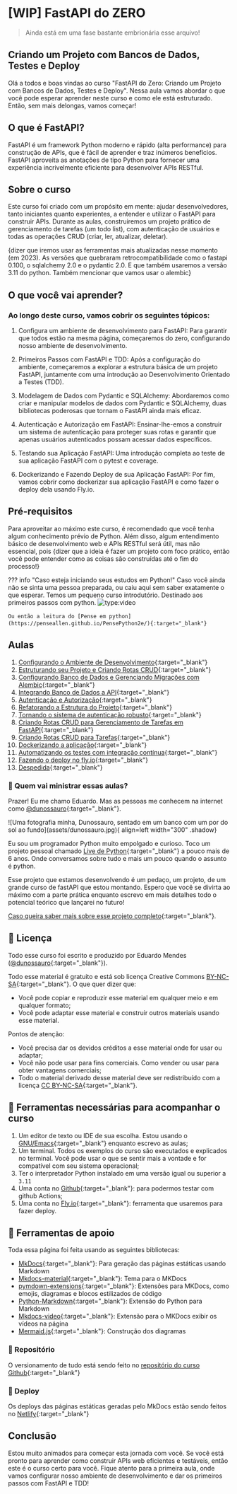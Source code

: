 # [WIP] FastAPI do ZERO

> Ainda está em uma fase bastante embrionária esse arquivo!

## Criando um Projeto com Bancos de Dados, Testes e Deploy

Olá a todos e boas vindas ao curso "FastAPI do Zero: Criando um Projeto com Bancos de Dados, Testes e Deploy". Nessa aula vamos abordar o que você pode esperar aprender neste curso e como ele está estruturado. Então, sem mais delongas, vamos começar!

## O que é FastAPI?

FastAPI é um framework Python moderno e rápido (alta performance) para construção de APIs, que é fácil de aprender e traz inúmeros benefícios. FastAPI aproveita as anotações de tipo Python para fornecer uma experiência incrivelmente eficiente para desenvolver APIs RESTful.

## Sobre o curso

Este curso foi criado com um propósito em mente: ajudar desenvolvedores, tanto iniciantes quanto experientes, a entender e utilizar o FastAPI para construir APIs. Durante as aulas, construiremos um projeto prático de gerenciamento de tarefas (um todo list), com autenticação de usuários e todas as operações CRUD (criar, ler, atualizar, deletar).

{dizer que iremos usar as ferramentas mais atualizadas nesse momento (em 2023). As versões que quebraram retrocompatibilidade como o fastapi 0.100, o sqlalchemy 2.0 e o pydantic 2.0. E que também usaremos a versão 3.11 do python. Também mencionar que vamos usar o alembic}


## O que você vai aprender?

### Ao longo deste curso, vamos cobrir os seguintes tópicos:

1. Configura um ambiente de desenvolvimento para FastAPI: Para garantir que todos estão na mesma página, começaremos do zero, configurando nosso ambiente de desenvolvimento.

2. Primeiros Passos com FastAPI e TDD: Após a configuração do ambiente, começaremos a explorar a estrutura básica de um projeto FastAPI, juntamente com uma introdução ao Desenvolvimento Orientado a Testes (TDD).

3. Modelagem de Dados com Pydantic e SQLAlchemy: Abordaremos como criar e manipular modelos de dados com Pydantic e SQLAlchemy, duas bibliotecas poderosas que tornam o FastAPI ainda mais eficaz.

4. Autenticação e Autorização em FastAPI: Ensinar-lhe-emos a construir um sistema de autenticação para proteger suas rotas e garantir que apenas usuários autenticados possam acessar dados específicos.

5. Testando sua Aplicação FastAPI: Uma introdução completa ao teste de sua aplicação FastAPI com o pytest e coverage.

6. Dockerizando e Fazendo Deploy de sua Aplicação FastAPI: Por fim, vamos cobrir como dockerizar sua aplicação FastAPI e como fazer o deploy dela usando Fly.io.

## Pré-requisitos

Para aproveitar ao máximo este curso, é recomendado que você tenha algum conhecimento prévio de Python. Além disso, algum entendimento básico de desenvolvimento web e APIs RESTful será útil, mas não essencial, pois {dizer que a ideia é fazer um projeto com foco prático, então você pode entender como as coisas são construídas até o fim do processo!}

??? info "Caso esteja iniciando seus estudos em Python!"
	Caso você ainda não se sinta uma pessoa preparada, ou caiu aqui sem saber exatamente o que esperar. Temos um pequeno curso introdutório. Destinado aos primeiros passos com python.
	![type:video](https://youtube.com/embed/yTQDbqmv8Ho)
	
	Ou então a leitura do [Pense em python](https://penseallen.github.io/PensePython2e/){:target="_blank"}

## Aulas

1. [Configurando o Ambiente de Desenvolvimento](/01/){:target="_blank"}
2. [Estruturando seu Projeto e Criando Rotas CRUD](/02/){:target="_blank"}
3. [Configurando Banco de Dados e Gerenciando Migrações com Alembic](/03/){:target="_blank"}
4. [Integrando Banco de Dados a API](/04/){:target="_blank"}
5. [Autenticação e Autorização](/05/){:target="_blank"}
6. [Refatorando a Estrutura do Projeto](/06/){:target="_blank"}
7. [Tornando o sistema de autenticação robusto](/07/){:target="_blank"}
8. [Criando Rotas CRUD para Gerenciamento de Tarefas em FastAPI](/08/){:target="_blank"}
9. [Criando Rotas CRUD para Tarefas](/09/){:target="_blank"}
10. [Dockerizando a aplicação](/10/){:target="_blank"}
11. [Automatizando os testes com integração contínua](/11/){:target="_blank"}
12. [Fazendo o deploy no fly.io](/11/){:target="_blank"}
13. [Despedida](/12/){:target="_blank"}

### 🦖 Quem vai ministrar essas aulas?

Prazer! Eu me chamo Eduardo. Mas as pessoas me conhecem na internet como [@dunossauro](https:/dunossauro.com){:target="_blank"}.

<div class="sbs" markdown>
![Uma fotografia minha, Dunossauro, sentado em um banco com um por do sol ao fundo](assets/dunossauro.jpg){ align=left width="300" .shadow}
<div markdown>

Eu sou um programador Python muito empolgado e curioso. Toco um projeto pessoal chamado [Live de Python](https://www.youtube.com/@Dunossauro){:target="_blank"} a pouco mais de 6 anos. Onde conversamos sobre tudo e mais um pouco quando o assunto é python.

Esse projeto que estamos desenvolvendo é um pedaço, um projeto, de um grande curso de fastAPI que estou montando. Espero que você se divirta ao máximo com a parte prática enquanto escrevo em mais detalhes todo o potencial teórico que lançarei no futuro!

[Caso queira saber mais sobre esse projeto completo](https://youtu.be/ikmFLkjxqFg){:target="_blank"}.
</div>
</div>

## 📖 Licença

Todo esse curso foi escrito e produzido por Eduardo Mendes ([@dunossauro](https://dunossauro.com/){:target="_blank"}).

Todo esse material é gratuito e está sob licença Creative Commons [BY-NC-SA](https://creativecommons.org/licenses/by-nc-sa/4.0/){:target="_blank"}. O que quer dizer que:

- Você pode copiar e reproduzir esse material em qualquer meio e em qualquer formato;
- Você pode adaptar esse material e construir outros materiais usando esse material.

Pontos de atenção:

- Você precisa dar os devidos créditos a esse material onde for usar ou adaptar;
- Você não pode usar para fins comerciais. Como vender ou usar para obter vantagens comerciais;
- Todo o material derivado desse material deve ser redistribuído com a licença [CC BY-NC-SA](https://creativecommons.org/licenses/by-nc-sa/4.0/){:target="_blank"}.

## 🧰 Ferramentas necessárias para acompanhar o curso

1. Um editor de texto ou IDE de sua escolha. Estou usando o [GNU/Emacs](https://www.gnu.org/software/emacs/){:target="_blank"} enquanto escrevo as aulas;
2. Um terminal. Todos os exemplos do curso são executados e explicados no terminal. Você pode usar o que se sentir mais a vontade e for compatível com seu sistema operacional;
3. Ter o interpretador Python instalado em uma versão igual ou superior a `3.11`
4. Uma conta no [Github](https://github.com/){:target="_blank"}: para podermos testar com github Actions;
5. Uma conta no [Fly.io](https://fly.io/){:target="_blank"}: ferramenta que usaremos para fazer deploy.

## 🔧 Ferramentas de apoio

Toda essa página foi feita usando as seguintes bibliotecas:

- [MkDocs](https://www.mkdocs.org/){:target="_blank"}: Para geração das páginas estáticas usando Markdown
- [Mkdocs-material](https://squidfunk.github.io/mkdocs-material/){:target="_blank"}: Tema para o MKDocs
- [pymdown-extensions](https://facelessuser.github.io/pymdown-extensions/){:target="_blank"}: Extensões para MKDocs, como emojis, diagramas e blocos estilizados de código
- [Python-Markdown](https://python-markdown.github.io/){:target="_blank"}: Extensão do Python para Markdown
- [Mkdocs-video](https://github.com/soulless-viewer/mkdocs-video){:target="_blank"}: Extensão para o MKDocs exibir os vídeos na página
- [Mermaid.js](https://mermaid-js.github.io/mermaid/){:target="_blank"}: Construção dos diagramas

### 📁 Repositório
O versionamento de tudo está sendo feito no [repositório do curso Github](https://github.com/dunossauro/fastapi-do-zero){:target="_blank"}

### 🚀 Deploy
Os deploys das páginas estáticas geradas pelo MkDocs estão sendo feitos no [Netlify](https://www.netlify.com/){:target="_blank"}

## Conclusão

Estou muito animados para começar esta jornada com você. Se você está pronto para aprender como construir APIs web eficientes e testáveis, então este é o curso certo para você. Fique atento para a primeira aula, onde vamos configurar nosso ambiente de desenvolvimento e dar os primeiros passos com FastAPI e TDD!
